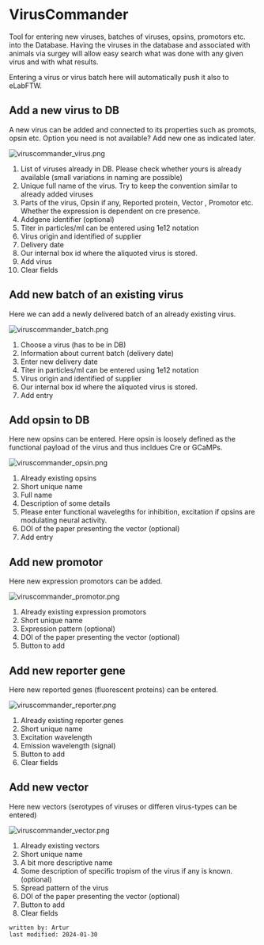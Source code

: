 # VirusCommander
Tool for entering new viruses, batches of viruses, opsins, promotors etc. into the Database.
Having the viruses in the  database and associated with animals via surgey will allow easy search what was done with any
given virus and with what results.

Entering a virus or virus batch here will automatically push it also to eLabFTW.

## Add a new virus to DB
A new virus can be added and connected to its properties such as promots, opsin etc.
Option you need is not available? Add new one as indicated later.

![viruscommander_virus.png](../images/viruscommander_virus.png)
1. List of viruses already in DB. Please check whether yours is already available (small variations in naming are possible)
2. Unique full name of the virus. Try to keep the convention similar to already added viruses
3. Parts of the virus, Opsin if any, Reported protein, Vector , Promotor etc. Whether the expression is dependent 
on cre presence.
4. Addgene identifier (optional)
5. Titer in particles/ml can be entered using 1e12 notation
6. Virus origin and identified of supplier
7. Delivery date
8. Our internal box id where the aliquoted virus is stored.
9. Add virus
10. Clear fields

## Add new batch of an existing virus
Here we can add a newly delivered batch of an already existing virus.

![viruscommander_batch.png](../images/viruscommander_batch.png)
1. Choose a virus (has to be in DB)
2. Information about current batch (delivery date)
3. Enter new delivery date
4. Titer in particles/ml can be entered using 1e12 notation
5. Virus origin and identified of supplier
6. Our internal box id where the aliquoted virus is stored.
7. Add entry

## Add opsin to DB
Here new opsins can be entered. Here opsin is loosely defined as the functional payload of the virus and thus incldues 
Cre or GCaMPs.

![viruscommander_opsin.png](../images/viruscommander_opsin.png)
1. Already existing opsins
2. Short unique name
3. Full name
4. Description of some details
5. Please enter functional wavelegths for inhibition, excitation if opsins are modulating neural activity.
6. DOI of the paper presenting the vector (optional)
7. Add entry

## Add new promotor 
Here new expression promotors can be added.

![viruscommander_promotor.png](../images/viruscommander_promotor.png)

1. Already existing expression promotors
2. Short unique name
3. Expression pattern (optional)
4. DOI of the paper presenting the vector (optional)
5. Button to add


## Add new reporter gene
Here new reported genes (fluorescent proteins) can be entered.

![viruscommander_reporter.png](../images/viruscommander_reporter.png)

1. Already existing reporter genes
2. Short unique name
3. Excitation wavelength
4. Emission wavelength (signal)
5. Button to add
6. Clear fields


## Add new vector
Here new vectors (serotypes of viruses or differen virus-types can be entered)

![viruscommander_vector.png](../images/viruscommander_vector.png)
1. Already existing vectors
2. Short unique name
3. A bit more descriptive name
4. Some description of specific tropism of the virus if any is known. (optional)
5. Spread pattern of the virus
6. DOI of the paper presenting the vector (optional)
7. Button to add
8. Clear fields


~~~~
written by: Artur
last modified: 2024-01-30
~~~~